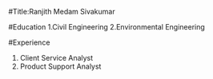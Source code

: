 #Title:Ranjith Medam Sivakumar

#Education 
1.Civil Engineering 
2.Environmental Engineering 

#Experience 
1. Client Service Analyst
2. Product Support Analyst
